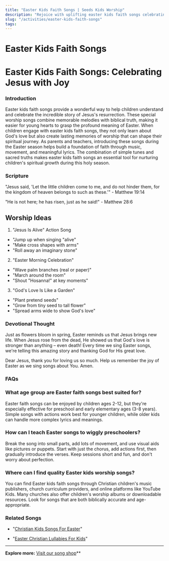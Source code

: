 ```yaml
---
title: "Easter Kids Faith Songs | Seeds Kids Worship"
description: "Rejoice with uplifting easter kids faith songs celebrating Jesus' resurrection. Easter worship resources for kids and Sunday school."
slug: "/activities/easter-kids-faith-songs"
tags:
---
```


# Easter Kids Faith Songs

# Easter Kids Faith Songs: Celebrating Jesus with Joy

### Introduction
Easter kids faith songs provide a wonderful way to help children understand and celebrate the incredible story of Jesus's resurrection. These special worship songs combine memorable melodies with biblical truth, making it easier for young hearts to grasp the profound meaning of Easter. When children engage with easter kids faith songs, they not only learn about God's love but also create lasting memories of worship that can shape their spiritual journey. As parents and teachers, introducing these songs during the Easter season helps build a foundation of faith through music, movement, and meaningful lyrics. The combination of simple tunes and sacred truths makes easter kids faith songs an essential tool for nurturing children's spiritual growth during this holy season.

### Scripture
"Jesus said, 'Let the little children come to me, and do not hinder them, for the kingdom of heaven belongs to such as these.'" - Matthew 19:14

"He is not here; he has risen, just as he said!" - Matthew 28:6

## Worship Ideas
1. "Jesus Is Alive" Action Song
- "Jump up when singing "alive"
- "Make cross shapes with arms"
- "Roll away an imaginary stone"

2. "Easter Morning Celebration"
- "Wave palm branches (real or paper)"
- "March around the room"
- "Shout "Hosanna!" at key moments"

3. "God's Love Is Like a Garden"
- "Plant pretend seeds"
- "Grow from tiny seed to tall flower"
- "Spread arms wide to show God's love"

### Devotional Thought
Just as flowers bloom in spring, Easter reminds us that Jesus brings new life. When Jesus rose from the dead, He showed us that God's love is stronger than anything – even death! Every time we sing Easter songs, we're telling this amazing story and thanking God for His great love.

Dear Jesus, thank you for loving us so much. Help us remember the joy of Easter as we sing songs about You. Amen.

### FAQs

### What age group are Easter faith songs best suited for?
Easter faith songs can be enjoyed by children ages 2-12, but they're especially effective for preschool and early elementary ages (3-8 years). Simple songs with actions work best for younger children, while older kids can handle more complex lyrics and meanings.

### How can I teach Easter songs to wiggly preschoolers?
Break the song into small parts, add lots of movement, and use visual aids like pictures or puppets. Start with just the chorus, add actions first, then gradually introduce the verses. Keep sessions short and fun, and don't worry about perfection.

### Where can I find quality Easter kids worship songs?
You can find Easter kids faith songs through Christian children's music publishers, church curriculum providers, and online platforms like YouTube Kids. Many churches also offer children's worship albums or downloadable resources. Look for songs that are both biblically accurate and age-appropriate.

### Related Songs

- "[Christian Kids Songs For Easter](/activities/christian-kids-songs-for-easter/)"

- "[Easter Christian Lullabies For Kids](/activities/easter-christian-lullabies-for-kids/)"

---

**Explore more:** [Visit our song shop](https://seedskidsworship.com/shop)**

<!-- Schema Markup -->
<script type="application/ld+json">
{
  "@context": "https://schema.org",
  "@type": "MusicRecording",
  "name": "Easter Kids Faith Songs",
  "byArtist": {
    "@type": "MusicGroup",
    "name": "Seeds Kids Worship"
  },
  "isFamilyFriendly": true,
  "url": "https://seedskidsworship.com/activities/easter-kids-faith-songs/"
}
</script>